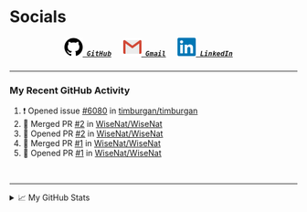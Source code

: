 <!--TODO: Email a visible URL, add tools/languages as SVGS in codeblocks--->

<!--About Me--->


<!--Tools/Languages--->


<!--Contacts--->
<h1> Socials </h1>
<h5 align="center">
	<code><a href="https://github.com/WiseNat" title="GitHub Profile"><img alt="GitHub" width=32 src="res/github.svg"> GitHub</a></code>
	&emsp;
	<code><a href="mailto:nathan88wise@gmail.com"><img alt="Gmail" width=32 src="res/gmail.svg"> Gmail</a></code>
	&emsp;
	<code><a href="https://www.linkedin.com/in/nathan-w-5592ba1b5/" title="LinkedIn Profile"><img alt="LinkedIn" width=32 src="res/linkedin.svg"> LinkedIn</a></code>
	&emsp;
</h5>

---

<h3>My Recent GitHub Activity</h3>

<!--START_SECTION:activity-->
1. 	❗️ Opened issue [#6080](https://github.com/timburgan/timburgan/issues/6080) in [timburgan/timburgan](https://github.com/timburgan/timburgan)
2. 	🔽 Merged PR [#2](https://github.com/WiseNat/WiseNat/pull/2) in [WiseNat/WiseNat](https://github.com/WiseNat/WiseNat)
3. 	📖 Opened PR [#2](https://github.com/WiseNat/WiseNat/pull/2) in [WiseNat/WiseNat](https://github.com/WiseNat/WiseNat)
4. 	🔽 Merged PR [#1](https://github.com/WiseNat/WiseNat/pull/1) in [WiseNat/WiseNat](https://github.com/WiseNat/WiseNat)
5. 	📖 Opened PR [#1](https://github.com/WiseNat/WiseNat/pull/1) in [WiseNat/WiseNat](https://github.com/WiseNat/WiseNat)
<!--END_SECTION:activity-->

<br>

---

<!--GitHub Stats--->
<details>
	<summary>📈 My GitHub Stats</summary>
	<p align="center">
		<a href="https://github.com/anuraghazra/github-readme-stats">
			<img align="center" src="https://github-readme-stats.vercel.app/api?username=WiseNat&count_private=true&show_icons=true&title_color=009356&icon_color=75B79A" />
		</a>
	</p>
</details>

<!--**WiseNat/WiseNat** is a ✨ _special_ ✨ repository because its `README.md` (this file) appears on your GitHub profile.-->
